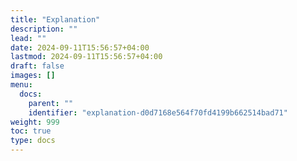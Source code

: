 ```yaml
---
title: "Explanation"
description: ""
lead: ""
date: 2024-09-11T15:56:57+04:00
lastmod: 2024-09-11T15:56:57+04:00
draft: false
images: []
menu:
  docs:
    parent: ""
    identifier: "explanation-d0d7168e564f70fd4199b662514bad71"
weight: 999
toc: true
type: docs
---
```

